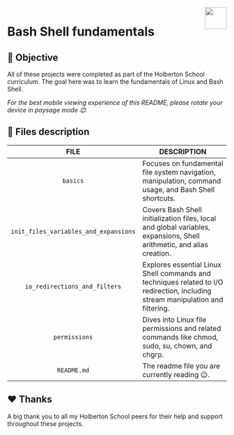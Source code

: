 <img  height="50px" align="right" src="https://apply.holbertonschool.com/holberton-logo.png">

# Bash Shell fundamentals

## 📝 Objective

All of these projects were completed as part of the Holberton School curriculum. The goal here was to learn the fundamentals of Linux and Bash Shell.

*For the best mobile viewing experience of this README, please rotate your device in paysage mode 😊.*

## 📂 Files description

| **FILE**                              | **DESCRIPTION**                                                                                                                 |
| :-----------------------------------: | ------------------------------------------------------------------------------------------------------------------------------- |
| `basics`                              | Focuses on fundamental file system navigation, manipulation, command usage, and Bash Shell shortcuts.                           |
| `init_files_variables_and_expansions` | Covers Bash Shell initialization files, local and global variables, expansions, Shell arithmetic, and alias creation.           |
| `io_redirections_and_filters`         | Explores essential Linux Shell commands and techniques related to I/O redirection, including stream manipulation and filtering. |
| `permissions`                         | Dives into Linux file permissions and related commands like chmod, sudo, su, chown, and chgrp.                                  |
| `README.md`                           | The readme file you are currently reading :wink:.                                                                               |

## ♥️ Thanks

A big thank you to all my Holberton School peers for their help and support throughout these projects.
